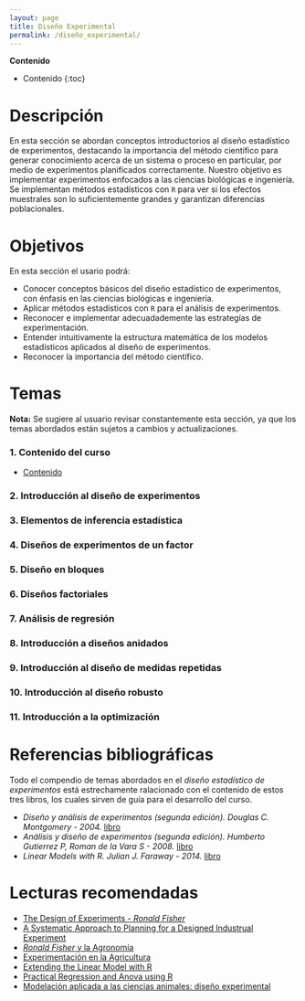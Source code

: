 ```yaml
---
layout: page
title: Diseño Experimental
permalink: /diseño_experimental/
---
```


**Contenido**

* Contenido
{:toc}

# Descripción

En esta sección se abordan conceptos introductorios al diseño estadístico de experimentos, destacando la importancia del método científico para generar conocimiento acerca de un sistema o proceso en particular, por medio de experimentos planificados correctamente. Nuestro objetivo es implementar experimentos enfocados a las ciencias biológicas e ingeniería. Se implementan métodos estadísticos con `R` para ver si los efectos muestrales son lo suficientemente grandes y garantizan diferencias poblacionales.

# Objetivos

En esta sección el usario podrá:

  + Conocer conceptos básicos del diseño estadístico de experimentos, con énfasis en las ciencias biológicas e ingeniería.
  + Aplicar métodos estadísticos con `R` para el análisis de experimentos.
  + Reconocer e implementar adecuadademente las estrategías de experimentación.
  + Entender intuitivamente la estructura matemática de los modelos estadísticos aplicados al diseño de experimentos. 
  + Reconocer la importancia del método científico. 

# Temas

**Nota:** Se sugiere al usuario revisar constantemente esta sección, ya que los temas abordados están sujetos a cambios y actualizaciones.

### 1. Contenido del curso

- [Contenido](/guias_experimentos/Contenido_Inferencial.pdf)

### 2. Introducción al diseño de experimentos

### 3. Elementos de inferencia estadística

### 4. Diseños de experimentos de un factor

### 5. Diseño en bloques

### 6. Diseños factoriales

### 7. Análisis de regresión
  
### 8. Introducción a diseños anidados

### 9. Introducción al diseño de medidas repetidas

### 10. Introducción al diseño robusto

### 11. Introducción a la optimización

# Referencias bibliográficas

Todo el compendio de temas abordados en el _diseño estadístico de experimentos_ está estrechamente ralacionado con el contenido de estos tres libros, los cuales sirven de guía para el desarrollo del curso.

- _Diseño y análisis de experimentos (segunda edición). Douglas C. Montgomery - 2004._ [libro](https://wwwyyy.files.wordpress.com/2013/02/disec3b1o-de-experimentosmontgomery.pdf)
- _Análisis y diseño de experimentos (segunda edición). Humberto Gutierrez P, Roman de la Vara S - 2008._ [libro](http://biblioteca.soymercadologo.com/wp-content/uploads/2016/05/An%C3%A1lisis-y-Dise%C3%B1o-de-Experimentos-2ed-Guti%C3%A9rrez-Pulido.pdf)
- _Linear Models with R. Julian J. Faraway - 2014._ [libro](http://www.utstat.toronto.edu/~brunner/books/LinearModelsWithR.pdf)

# Lecturas recomendadas

- [The Design of Experiments - *Ronald Fisher*](http://www.phil.vt.edu/dmayo/PhilStatistics/b%20Fisher%20design%20of%20experiments.pdf)
- [A Systematic Approach to Planning for a Designed Industrual Experiment](https://labscn-unalmed.github.io/metodos-estadisticos/docs/ASystematicApproachtoPlanningforaDesignedIndustrualExperiment.pdf)
- [*Ronald Fisher* y la Agronomía](http://www.redalyc.org/pdf/610/61003001.pdf)
- [Experimentación en la Agricultura](https://www.researchgate.net/publication/280558890_Experimentacion_en_Agricultura)
- [Extending the Linear Model with R](https://englianhu.files.wordpress.com/2016/01/faraway-extending-the-linear-model-with-r-e28093-2006.pdf)
- [Practical Regression and Anova using R](https://cran.r-project.org/doc/contrib/Faraway-PRA.pdf)
- [Modelación aplicada a las ciencias animales: diseño experimental](http://aprendeenlinea.udea.edu.co/revistas/index.php/biogenesis/article/view/325966/20783263)